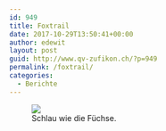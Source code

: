 ```yaml
---
id: 949
title: Foxtrail
date: 2017-10-29T13:50:41+00:00
author: edewit
layout: post
guid: http://www.qv-zufikon.ch/?p=949
permalink: /foxtrail/
categories:
  - Berichte
---
```

<figure class="wp-caption alignnone"><img class="size-full" src="http://order.foxtrail.ch/images/sms/2017-09-10-11-58-39_Wasserschloss_a0B5700001icrdAEAQ.jpg" /><figcaption class="wp-caption-text">Schlau wie die Füchse.</figcaption></figure>